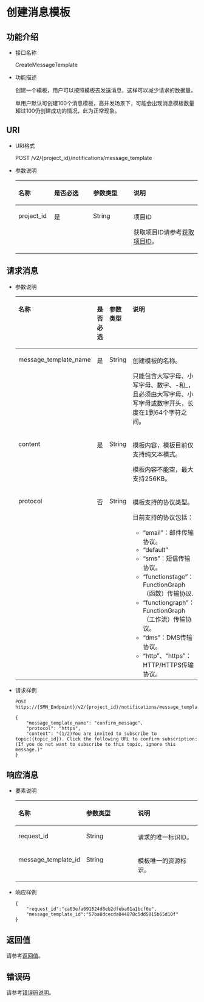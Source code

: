 # 创建消息模板<a name="ZH-CN_TOPIC_0036017303"></a>

## 功能介绍<a name="section8297742193738"></a>

-   接口名称

    CreateMessageTemplate


-   功能描述

    创建一个模板，用户可以按照模板去发送消息，这样可以减少请求的数据量。

    单用户默认可创建100个消息模板，高并发场景下，可能会出现消息模板数量超过100仍创建成功的情况，此为正常现象。


## URI<a name="section9256466193738"></a>

-   URI格式

    POST /v2/\{project\_id\}/notifications/message\_template


-   参数说明

    <a name="table66376860193738"></a>
    <table><thead align="left"><tr id="row32265521193738"><th class="cellrowborder" valign="top" width="19.54%" id="mcps1.1.5.1.1"><p id="p63370415193738"><a name="p63370415193738"></a><a name="p63370415193738"></a>名称</p>
    </th>
    <th class="cellrowborder" valign="top" width="21.490000000000002%" id="mcps1.1.5.1.2"><p id="p32730030193738"><a name="p32730030193738"></a><a name="p32730030193738"></a>是否必选</p>
    </th>
    <th class="cellrowborder" valign="top" width="22.09%" id="mcps1.1.5.1.3"><p id="p33886806193738"><a name="p33886806193738"></a><a name="p33886806193738"></a>参数类型</p>
    </th>
    <th class="cellrowborder" valign="top" width="36.88%" id="mcps1.1.5.1.4"><p id="p60476750193738"><a name="p60476750193738"></a><a name="p60476750193738"></a>说明</p>
    </th>
    </tr>
    </thead>
    <tbody><tr id="row40354127193738"><td class="cellrowborder" valign="top" width="19.54%" headers="mcps1.1.5.1.1 "><p id="p47458856193738"><a name="p47458856193738"></a><a name="p47458856193738"></a>project_id</p>
    </td>
    <td class="cellrowborder" valign="top" width="21.490000000000002%" headers="mcps1.1.5.1.2 "><p id="p18962162193738"><a name="p18962162193738"></a><a name="p18962162193738"></a>是</p>
    </td>
    <td class="cellrowborder" valign="top" width="22.09%" headers="mcps1.1.5.1.3 "><p id="p59540181193738"><a name="p59540181193738"></a><a name="p59540181193738"></a>String</p>
    </td>
    <td class="cellrowborder" valign="top" width="36.88%" headers="mcps1.1.5.1.4 "><p id="p204280715521"><a name="p204280715521"></a><a name="p204280715521"></a>项目ID</p>
    <p id="p58025336193738"><a name="p58025336193738"></a><a name="p58025336193738"></a>获取项目ID请参考<a href="获取项目ID.md">获取项目ID</a>。</p>
    </td>
    </tr>
    </tbody>
    </table>


## 请求消息<a name="section62753823193738"></a>

-   参数说明

    <a name="table14955048193738"></a>
    <table><thead align="left"><tr id="row8946017193738"><th class="cellrowborder" valign="top" width="25.629999999999995%" id="mcps1.1.5.1.1"><p id="p53538768193738"><a name="p53538768193738"></a><a name="p53538768193738"></a>名称</p>
    </th>
    <th class="cellrowborder" valign="top" width="22.41%" id="mcps1.1.5.1.2"><p id="p41672976193738"><a name="p41672976193738"></a><a name="p41672976193738"></a>是否必选</p>
    </th>
    <th class="cellrowborder" valign="top" width="21.560000000000002%" id="mcps1.1.5.1.3"><p id="p20067913193738"><a name="p20067913193738"></a><a name="p20067913193738"></a>参数类型</p>
    </th>
    <th class="cellrowborder" valign="top" width="30.4%" id="mcps1.1.5.1.4"><p id="p14888226193738"><a name="p14888226193738"></a><a name="p14888226193738"></a>说明</p>
    </th>
    </tr>
    </thead>
    <tbody><tr id="row38253781193738"><td class="cellrowborder" valign="top" width="25.629999999999995%" headers="mcps1.1.5.1.1 "><p id="p11548543193738"><a name="p11548543193738"></a><a name="p11548543193738"></a>message_template_name</p>
    </td>
    <td class="cellrowborder" valign="top" width="22.41%" headers="mcps1.1.5.1.2 "><p id="p63016810193738"><a name="p63016810193738"></a><a name="p63016810193738"></a>是</p>
    </td>
    <td class="cellrowborder" valign="top" width="21.560000000000002%" headers="mcps1.1.5.1.3 "><p id="p4087998193738"><a name="p4087998193738"></a><a name="p4087998193738"></a>String</p>
    </td>
    <td class="cellrowborder" valign="top" width="30.4%" headers="mcps1.1.5.1.4 "><p id="p62692385193738"><a name="p62692385193738"></a><a name="p62692385193738"></a>创建模板的名称。</p>
    <p id="p487820285367"><a name="p487820285367"></a><a name="p487820285367"></a>只能包含大写字母、小写字母、数字、-和_，且必须由大写字母、小写字母或数字开头，长度在1到64个字符之间。</p>
    </td>
    </tr>
    <tr id="row1612977193738"><td class="cellrowborder" valign="top" width="25.629999999999995%" headers="mcps1.1.5.1.1 "><p id="p63542293193738"><a name="p63542293193738"></a><a name="p63542293193738"></a>content</p>
    </td>
    <td class="cellrowborder" valign="top" width="22.41%" headers="mcps1.1.5.1.2 "><p id="p46652102193738"><a name="p46652102193738"></a><a name="p46652102193738"></a>是</p>
    </td>
    <td class="cellrowborder" valign="top" width="21.560000000000002%" headers="mcps1.1.5.1.3 "><p id="p20723883193738"><a name="p20723883193738"></a><a name="p20723883193738"></a>String</p>
    </td>
    <td class="cellrowborder" valign="top" width="30.4%" headers="mcps1.1.5.1.4 "><p id="p912940193738"><a name="p912940193738"></a><a name="p912940193738"></a>模板内容，模板目前仅支持纯文本模式。</p>
    <p id="p73931234163613"><a name="p73931234163613"></a><a name="p73931234163613"></a>模板内容不能空，最大支持256KB。</p>
    </td>
    </tr>
    <tr id="row61554123193738"><td class="cellrowborder" valign="top" width="25.629999999999995%" headers="mcps1.1.5.1.1 "><p id="p19828051193738"><a name="p19828051193738"></a><a name="p19828051193738"></a>protocol</p>
    </td>
    <td class="cellrowborder" valign="top" width="22.41%" headers="mcps1.1.5.1.2 "><p id="p62568275193738"><a name="p62568275193738"></a><a name="p62568275193738"></a>否</p>
    </td>
    <td class="cellrowborder" valign="top" width="21.560000000000002%" headers="mcps1.1.5.1.3 "><p id="p34865524193738"><a name="p34865524193738"></a><a name="p34865524193738"></a>String</p>
    </td>
    <td class="cellrowborder" valign="top" width="30.4%" headers="mcps1.1.5.1.4 "><p id="p23131803"><a name="p23131803"></a><a name="p23131803"></a>模板支持的协议类型。</p>
    <p id="p15571735514"><a name="p15571735514"></a><a name="p15571735514"></a>目前支持的协议包括：</p>
    <a name="ul1715273514576"></a><a name="ul1715273514576"></a><ul id="ul1715273514576"><li>“email”：邮件传输协议。</li><li>“default”</li><li>“sms”：短信传输协议。</li><li>“functionstage”：FunctionGraph（函数）传输协议.</li><li>“functiongraph”：FunctionGraph（工作流）传输协议。</li><li>“dms”：DMS传输协议。</li><li>“http”、“https”：HTTP/HTTPS传输协议。</li></ul>
    </td>
    </tr>
    </tbody>
    </table>


-   请求样例

    ```
    POST https://{SMN_Endpoint}/v2/{project_id}/notifications/message_template
    ```

    ```
    {
        "message_template_name": "confirm_message",
        "protocol": "https",
        "content": "(1/2)You are invited to subscribe to topic({topic_id}). Click the following URL to confirm subscription:(If you do not want to subscribe to this topic, ignore this message.)"
    }
    ```


## 响应消息<a name="section2535551193738"></a>

-   要素说明

    <a name="table59861740193738"></a>
    <table><thead align="left"><tr id="row37209510193738"><th class="cellrowborder" valign="top" width="34.09340934093409%" id="mcps1.1.4.1.1"><p id="p61180371193738"><a name="p61180371193738"></a><a name="p61180371193738"></a>名称</p>
    </th>
    <th class="cellrowborder" valign="top" width="29.56295629562956%" id="mcps1.1.4.1.2"><p id="p56663008193738"><a name="p56663008193738"></a><a name="p56663008193738"></a>参数类型</p>
    </th>
    <th class="cellrowborder" valign="top" width="36.343634363436344%" id="mcps1.1.4.1.3"><p id="p26300917193738"><a name="p26300917193738"></a><a name="p26300917193738"></a>说明</p>
    </th>
    </tr>
    </thead>
    <tbody><tr id="row23431513193738"><td class="cellrowborder" valign="top" width="34.09340934093409%" headers="mcps1.1.4.1.1 "><p id="p18904440193738"><a name="p18904440193738"></a><a name="p18904440193738"></a>request_id</p>
    </td>
    <td class="cellrowborder" valign="top" width="29.56295629562956%" headers="mcps1.1.4.1.2 "><p id="p54864704193738"><a name="p54864704193738"></a><a name="p54864704193738"></a>String</p>
    </td>
    <td class="cellrowborder" valign="top" width="36.343634363436344%" headers="mcps1.1.4.1.3 "><p id="p14856024193738"><a name="p14856024193738"></a><a name="p14856024193738"></a>请求的唯一标识ID。</p>
    </td>
    </tr>
    <tr id="row25514541193738"><td class="cellrowborder" valign="top" width="34.09340934093409%" headers="mcps1.1.4.1.1 "><p id="p53411941193738"><a name="p53411941193738"></a><a name="p53411941193738"></a>message_template_id</p>
    </td>
    <td class="cellrowborder" valign="top" width="29.56295629562956%" headers="mcps1.1.4.1.2 "><p id="p31399978193738"><a name="p31399978193738"></a><a name="p31399978193738"></a>String</p>
    </td>
    <td class="cellrowborder" valign="top" width="36.343634363436344%" headers="mcps1.1.4.1.3 "><p id="p60370275193738"><a name="p60370275193738"></a><a name="p60370275193738"></a>模板唯一的资源标识。</p>
    </td>
    </tr>
    </tbody>
    </table>


-   响应样例

    ```
    { 
        "request_id":"ca03efa691624d8eb2dfeba01a1bcf6e",
        "message_template_id":"57ba8dcecda844878c5dd5815b65d10f"
    }
    ```


## 返回值<a name="section49451272193738"></a>

请参考[返回值](返回值.md)。

## 错误码<a name="section73211020122511"></a>

请参考[错误码说明](错误码说明.md)。

